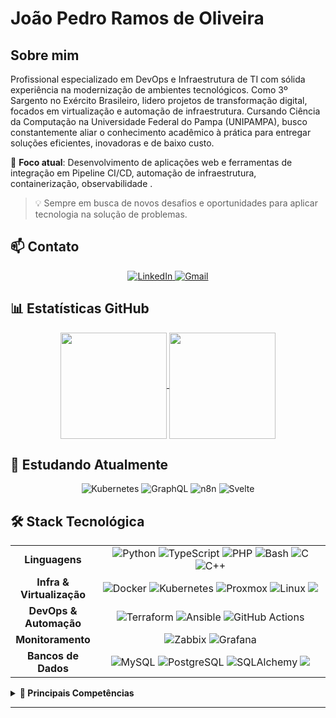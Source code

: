
# João Pedro Ramos de Oliveira
##  Sobre mim
Profissional especializado em DevOps e Infraestrutura de TI com sólida experiência na modernização de ambientes tecnológicos. Como 3º Sargento no Exército Brasileiro, lidero projetos de transformação digital, focados em virtualização e automação de infraestrutura.
Cursando Ciência da Computação na Universidade Federal do Pampa (UNIPAMPA), busco constantemente aliar o conhecimento acadêmico à prática para entregar soluções eficientes, inovadoras e de baixo custo.

🎯 **Foco atual**: Desenvolvimento de aplicações web e ferramentas de integração em Pipeline CI/CD, automação de infraestrutura, containerização, observabilidade .
</div>

> 💡 Sempre em busca de novos desafios e oportunidades para aplicar tecnologia na solução de problemas.

## 📫 Contato

<div align="center">
  <a href="https://www.linkedin.com/in/joaopedrordeo/" target="_blank">
    <img src="https://img.shields.io/badge/LinkedIn-0077B5?style=for-the-badge&logo=linkedin&logoColor=white" alt="LinkedIn"/>
  </a>
  <a href="mailto:joaopedrordeo@gmail.com" target="_blank">
    <img src="https://img.shields.io/badge/Gmail-D14836?style=for-the-badge&logo=gmail&logoColor=white" alt="Gmail"/>
  </a>
</div>



## 📊 Estatísticas GitHub ##
<div align="center">
<a href="https://github.com/joao-pedro-rdo/github-readme-stats">
  <img height="170"" align="center" src="https://github-readme-stats.vercel.app/api?username=joao-pedro-rdo&s&icons=true&theme=transparent&rank_icon=github" />
</a>
<a href="href="https://github.com/joao-pedro-rdo/github-readme-stats">
  <img align="center" height="170" src="https://github-readme-stats.vercel.app/api/top-langs/?username=joao-pedro-rdo&layout=compact&theme=transparent" />
</a>
</div>



## 🌱 Estudando Atualmente

<div align="center">
  <img src="https://img.shields.io/badge/kubernetes-%23326ce5.svg?style=for-the-badge&logo=kubernetes&logoColor=white" alt="Kubernetes"/>
  <img src="https://img.shields.io/badge/GraphQL-E434AA?style=for-the-badge&logo=graphql&logoColor=white" alt="GraphQL"/>
  <img src="https://img.shields.io/badge/n8n-EA4B71?style=for-the-badge&logo=n8n&logoColor=white" alt="n8n"/>
  <img src="https://img.shields.io/badge/Svelte-FF3E00?style=for-the-badge&logo=svelte&logoColor=white" alt="Svelte"/>
</div>


## 🛠️ Stack Tecnológica

<div align="center">
<table>
  <tr>
    <td align="center" width="120">
      <strong>Linguagens</strong>
    </td>
    <td align="center">
      <img src="https://img.shields.io/badge/python-3776AB.svg?style=for-the-badge&logo=python&logoColor=white" alt="Python"/>
      <img src="https://img.shields.io/badge/typescript-%233178C6.svg?style=for-the-badge&logo=typescript&logoColor=white" alt="TypeScript"/>
      <img src="https://img.shields.io/badge/php-%23777BB4.svg?style=for-the-badge&logo=php&logoColor=white" alt="PHP"/>
      <img src="https://img.shields.io/badge/bash-%234EAA25.svg?style=for-the-badge&logo=gnu-bash&logoColor=white" alt="Bash"/>
      <img src="https://img.shields.io/badge/c-%23A8B9CC.svg?style=for-the-badge&logo=c&logoColor=white" alt="C"/>
      <img src="https://img.shields.io/badge/c++-%2300599C.svg?style=for-the-badge&logo=c%2B%2B&logoColor=white" alt="C++"/>
    </td>
  </tr>
  <tr>
    <td align="center" width="120">
      <strong>Infra & Virtualização</strong>
    </td>
    <td align="center">
      <img src="https://img.shields.io/badge/docker-%232496ED.svg?style=for-the-badge&logo=docker&logoColor=white" alt="Docker"/>
      <img src="https://img.shields.io/badge/kubernetes-%23326ce5.svg?style=for-the-badge&logo=kubernetes&logoColor=white" alt="Kubernetes"/>
      <img src="https://img.shields.io/badge/proxmox-E57000?style=for-the-badge&logo=proxmox&logoColor=white" alt="Proxmox"/>
      <img src="https://img.shields.io/badge/linux-FCC624?style=for-the-badge&logo=linux&logoColor=black" alt="Linux"/>
      <img src="https://img.shields.io/badge/DigitalOcean-0080FF.svg?style=for-the-badge&logo=DigitalOcean&logoColor=white"/>
    </td>
  </tr>
  <tr>
    <td align="center" width="120">
      <strong>DevOps & Automação</strong>
    </td>
    <td align="center">
      <img src="https://img.shields.io/badge/terraform-%237B42BC.svg?style=for-the-badge&logo=terraform&logoColor=white" alt="Terraform"/>
      <img src="https://img.shields.io/badge/ansible-%23EE0000.svg?style=for-the-badge&logo=ansible&logoColor=white" alt="Ansible"/>
      <img src="https://img.shields.io/badge/github%20actions-%232671E5.svg?style=for-the-badge&logo=githubactions&logoColor=white" alt="GitHub Actions"/>
    </td>
  </tr>
  <tr>
    <td align="center" width="120">
      <strong>Monitoramento</strong>
    </td>
    <td align="center">
      <img src="https://img.shields.io/badge/zabbix-D100000?style=for-the-badge&logo=zabbix&logoColor=white" alt="Zabbix"/>
      <img src="https://img.shields.io/badge/grafana-%23F46800.svg?style=for-the-badge&logo=grafana&logoColor=white" alt="Grafana"/>
    </td>
  </tr>
    <tr>
    <td align="center" width="120">
      <strong>Bancos de Dados</strong>
    </td>
    <td align="center">
      <img src="https://img.shields.io/badge/mysql-%234479A1.svg?style=for-the-badge&logo=mysql&logoColor=white" alt="MySQL"/>
      <img src="https://img.shields.io/badge/postgresql-%234169E1.svg?style=for-the-badge&logo=postgresql&logoColor=white" alt="PostgreSQL"/>
      <img src="https://img.shields.io/badge/SQLAlchemy-CF142B?style=for-the-badge&logo=sqlalchemy&logoColor=white" alt="SQLAlchemy"/>
      <img src="https://img.shields.io/badge/Prisma-2D3748.svg?style=for-the-badge&logo=Prisma&logoColor=white"/>
    </td>
  </tr>
</table>
</div>

<details>
  <summary><strong>🚀 Principais Competências</strong></summary>
  
  ### DevOps & Infraestrutura
  * **Virtualização:** Proxmox, LXC, Docker, Kubernetes
  * **Automação:** Terraform, Ansible, GitHub Actions (CI/CD)
  * **Monitoramento:** Zabbix, Grafana
  * **Sistemas:** Linux (Administração avançada)

  ### Desenvolvimento
  * **Principais:** Python, JavaScript, TypeScript
  * **Experiência:** C, C++, PHP, Shell Script
  * **Databases:** MySQL, PostgreSQL, SQLAlchemy
  
  ### Outras Especialidades
  * Redes e Segurança da Informação
  * Liderança técnica em projetos de TI
  * Soluções Open-Source

</details>

 ---


